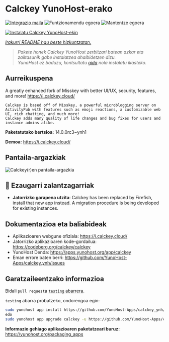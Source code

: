 <!--
Ohart ongi: README hau automatikoki sortu da <https://github.com/YunoHost/apps/tree/master/tools/readme_generator>ri esker
EZ editatu eskuz.
-->

# Calckey YunoHost-erako

[![Integrazio maila](https://dash.yunohost.org/integration/calckey.svg)](https://dash.yunohost.org/appci/app/calckey) ![Funtzionamendu egoera](https://ci-apps.yunohost.org/ci/badges/calckey.status.svg) ![Mantentze egoera](https://ci-apps.yunohost.org/ci/badges/calckey.maintain.svg)

[![Instalatu Calckey YunoHost-ekin](https://install-app.yunohost.org/install-with-yunohost.svg)](https://install-app.yunohost.org/?app=calckey)

*[Irakurri README hau beste hizkuntzatan.](./ALL_README.md)*

> *Pakete honek Calckey YunoHost zerbitzari batean azkar eta zailtasunik gabe instalatzea ahalbidetzen dizu.*  
> *YunoHost ez baduzu, kontsultatu [gida](https://yunohost.org/install) nola instalatu ikasteko.*

## Aurreikuspena

A greatly enhanced fork of Misskey with better UI/UX, security, features, and more! https://i.calckey.cloud/


    Calckey is based off of Misskey, a powerful microblogging server on ActivityPub with features such as emoji reactions, a customizable web UI, rich chatting, and much more!
    Calckey adds many quality of life changes and bug fixes for users and instance admins alike.
   


**Paketatutako bertsioa:** 14.0.0rc3~ynh1

**Demoa:** <https://i.calckey.cloud/>

## Pantaila-argazkiak

![Calckey(r)en pantaila-argazkia](./doc/screenshots/screenshot-calckey.png)

## :red_circle: Ezaugarri zalantzagarriak

- **Jatorrizko garapena utzita**: Calckey has been replaced by Firefish, install that new app instead. A migration procedure is being developed for existing instances.

## Dokumentazioa eta baliabideak

- Aplikazioaren webgune ofiziala: <https://i.calckey.cloud/>
- Jatorrizko aplikazioaren kode-gordailua: <https://codeberg.org/calckey/calckey>
- YunoHost Denda: <https://apps.yunohost.org/app/calckey>
- Eman errore baten berri: <https://github.com/YunoHost-Apps/calckey_ynh/issues>

## Garatzaileentzako informazioa

Bidali `pull request`a [`testing` abarrera](https://github.com/YunoHost-Apps/calckey_ynh/tree/testing).

`testing` abarra probatzeko, ondorengoa egin:

```bash
sudo yunohost app install https://github.com/YunoHost-Apps/calckey_ynh/tree/testing --debug
edo
sudo yunohost app upgrade calckey -u https://github.com/YunoHost-Apps/calckey_ynh/tree/testing --debug
```

**Informazio gehiago aplikazioaren paketatzeari buruz:** <https://yunohost.org/packaging_apps>
